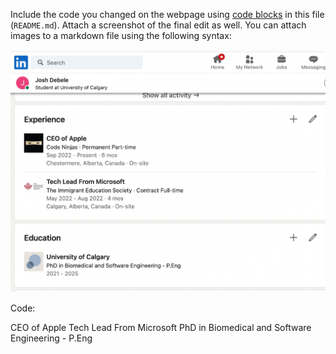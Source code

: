 Include the code you changed on the webpage using [code blocks](https://docs.github.com/en/get-started/writing-on-github/working-with-advanced-formatting/creating-and-highlighting-code-blocks) in this file (`README.md`). Attach a screenshot of the final edit as well. You can attach images to a markdown file using the following syntax:


![LinkedIn Page](LinkedInPage.png)


Code:
<span aria-hidden="true">
<!---->CEO of Apple
<!---->
</span>
<span aria-hidden="true">
<!---->Tech Lead From Microsoft
<!---->
</span>
<span aria-hidden="true">
<!---->PhD in Biomedical and Software Engineering - P.Eng
<!---->
</span>

